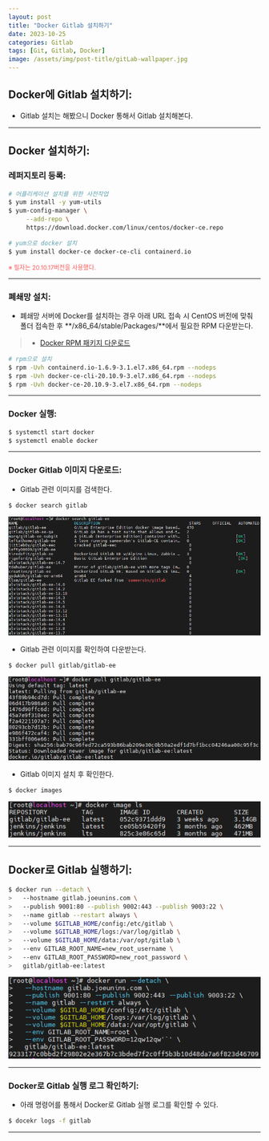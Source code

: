 ```yaml
---
layout: post
title: "Docker Gitlab 설치하기"
date: 2023-10-25
categories: Gitlab
tags: [Git, Gitlab, Docker]
image: /assets/img/post-title/gitLab-wallpaper.jpg
---
```


## Docker에 Gitlab 설치하기:
- Gitlab 설치는 해봤으니 Docker 통해서 Gitlab 설치해본다.

* * *

## Docker 설치하기:
### 레퍼지토리 등록:
```bash
# 어플리케이션 설치를 위한 사전작업
$ yum install -y yum-utils
$ yum-config-manager \
     --add-repo \
     https://download.docker.com/linux/centos/docker-ce.repo
```
```bash
# yum으로 docker 설치
$ yum install docker-ce docker-ce-cli containerd.io
```
<span style="color:#FA5858; font-size:12px">※ 필자는 20.10.17버전을 사용했다.</span>

* * *

### 폐쇄망 설치:
- 폐쇄망 서버에 Docker를 설치하는 경우 아래 URL 접속 시 CentOS 버전에 맞춰 폴더 접속한 후 **/x86_64/stable/Packages/**에서  필요한 RPM 다운받는다.
> * [Docker RPM 패키지 다운로드](https://download.docker.com/linux/centos/ "Docker RPM 패키지 다운로드")

```bash
# rpm으로 설치
$ rpm -Uvh containerd.io-1.6.9-3.1.el7.x86_64.rpm --nodeps
$ rpm -Uvh docker-ce-cli-20.10.9-3.el7.x86_64.rpm --nodeps
$ rpm -Uvh docker-ce-20.10.9-3.el7.x86_64.rpm --nodeps
```

* * *

### Docker 실행:
```bash
$ systemctl start docker
$ systemctl enable docker
```

* * *

### Docker Gitlab 이미지 다운로드:
- Gitlab 관련 이미지를 검색한다.
```bash
$ docker search gitlab
```
[![gitlab docker image 목록](/assets/img/post/Gitlab/gitlab%20docker%20image%20목록.png)](/assets/img/post/Gitlab/gitlab%20docker%20image%20목록.png)

- Gitlab 관련 이미지를 확인하여 다운받는다.
```bash
$ docker pull gitlab/gitlab-ee
```
[![gitlab docker image 다운](/assets/img/post/Gitlab/gitlab%20docker%20image%20다운.png)](/assets/img/post/Gitlab/gitlab%20docker%20image%20다운.png)

- Gitlab 이미지 설치 후 확인한다.
```bash
$ docker images
```
[![gitlab docker image 설치 확인](/assets/img/post/Gitlab/gitlab%20docker%20image%20설치%20확인.png)](/assets/img/post/Gitlab/gitlab%20docker%20image%20설치%20확인.png)

* * *

## Docker로 Gitlab 실행하기:
```bash
$ docker run --detach \
>   --hostname gitlab.joeunins.com \
>   --publish 9001:80 --publish 9002:443 --publish 9003:22 \
>   --name gitlab --restart always \
>   --volume $GITLAB_HOME/config:/etc/gitlab \
>   --volume $GITLAB_HOME/logs:/var/log/gitlab \
>   --volume $GITLAB_HOME/data:/var/opt/gitlab \
>   --env GITLAB_ROOT_NAME=new_root_username \
>   --env GITLAB_ROOT_PASSWORD=new_root_password \
>   gitlab/gitlab-ee:latest
```
[![gitlab docker 서비스 실행](/assets/img/post/Gitlab/gitlab%20docker%20서비스%20실행.png)](/assets/img/post/Gitlab/gitlab%20docker%20서비스%20실행.png)

* * *

### Docker로 Gitlab 실행 로그 확인하기:
- 아래 명령어를 통해서 Docker로 Gitlab 실행 로그를 확인할 수 있다.
```bash
$ docekr logs -f gitlab
```

* * *